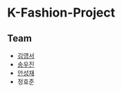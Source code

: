 # K-Fashion-Project

## Team

* [김영서](https://github.com/dudtjakdl)
* [송우진](https://github.com/woojinsong)
* [안성재](https://github.com/sammy0329)
* 정효준
